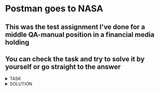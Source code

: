 # Postman goes to NASA  

## This was the test assignment I've done for a middle QA-manual position in a financial media holding  
## You can check the task and try to solve it by yourself or go straight to the answer

<details><summary>TASK</summary>
<p>

The task should be completed using Postman with NASA open API
https://api.nasa.gov/

You will need to find some Mars Rover Photos queries
1. Make a query with "Querying by Earth date" using 21.01.2022
2. Pass  the id of the second photo into Postman environment variable using JSON parsing

The solution should contain the query URL and the JS code for passing the variable

</p>
</details>

<details><summary>SOLUTION</summary>
<p>

1. https://api.nasa.gov/mars-photos/api/v1/rovers/curiosity/photos?earth_date=2022-01-21&api_key={{apiKey}}

Inside the Postman environment we create the variable apiKey that contains the API Key we recieve after 
registration on NASA API website. Recieved API Key should be passed into environment over the apiKey variable

2. 
```
var jsonData = JSON.parse(responseBody);
postman.setEnvironmentVariable("secondPhotoId", jsonData.photos[1].id)
```

In the body of GET query we find the list with all photos and pass the id of the second element from the list 
into the environment variable 

</p>
</details>
